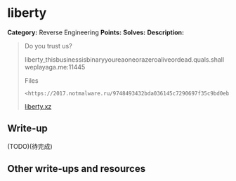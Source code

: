 # liberty

**Category:** Reverse Engineering
**Points:** 
**Solves:** 
**Description:**

> Do you trust us?
>
> liberty_thisbusinessisbinaryyoureaoneorazeroaliveordead.quals.shallweplayaga.me:11445
>
> Files
>
>     <https://2017.notmalware.ru/9748493432bda036145c7290697f35c9bd0eb876/liberty.xz>
>
> [liberty.xz](liberty.xz)

## Write-up

(TODO)(待完成)

## Other write-ups and resources
